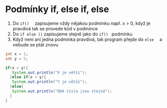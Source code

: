 # Podmínky if, else if, else

1) Do  ```if()  ``` zapisujeme vždy nějakou podmínku např. x > 0, když je pravdivá tak se provede kód v podmínce
2) Do ``` if else () ``` zapisujeme stejně jako do  ```if() ``` podmínku
3) Když není ani jedna podmínka pravdivá, tak program přejde do  ```else  ``` a nebude se ptát znovu

```java
int x = 1;
int y = 5;

if(x > y){
   System.out.println("X je větší");
  }else if(x < y){
   System.out.println("Y je větší");
  }else{
   System.out.println("Obě čísla jsou stejná");
  }
}
 ```

